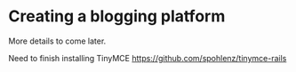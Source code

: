 # Creating a blogging platform
More details to come later.

Need to finish installing TinyMCE
https://github.com/spohlenz/tinymce-rails